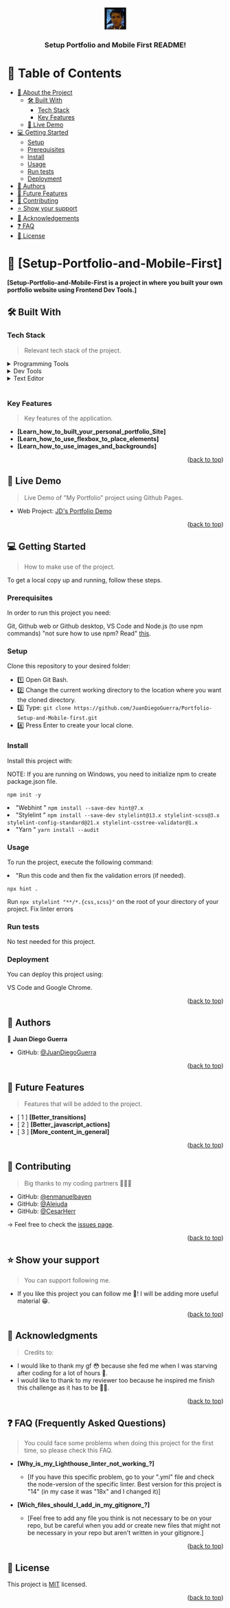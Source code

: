 <a name="readme-top"></a>

<div align="center">
  <img src="img/profilepic.jpg" alt="logo" width="50"  height="auto" />
  <br/>
  <h3><b>Setup Portfolio and Mobile First README!</b></h3>
</div>

<!-- TABLE OF CONTENTS -->

# 📗 Table of Contents

- [📖 About the Project](#about-project)
  - [🛠 Built With](#built-with)
    - [Tech Stack](#tech-stack)
    - [Key Features](#key-features)
  - [🚀 Live Demo](#live-demo)
- [💻 Getting Started](#getting-started)
  - [Setup](#setup)
  - [Prerequisites](#prerequisites)
  - [Install](#install)
  - [Usage](#usage)
  - [Run tests](#run-tests)
  - [Deployment](#triangular_flag_on_post-deployment)
- [👥 Authors](#authors)
- [🔭 Future Features](#future-features)
- [🤝 Contributing](#contributing)
- [⭐️ Show your support](#support)
- [🙏 Acknowledgements](#acknowledgements)
- [❓ FAQ](#faq)
- [📝 License](#license)

<!-- PROJECT DESCRIPTION -->

# 📖 [Setup-Portfolio-and-Mobile-First] <a name="about-project"></a>

**[Setup-Portfolio-and-Mobile-First is a project in where you built your own portfolio website using Frontend Dev Tools.]** 

## 🛠 Built With <a name="built-with"></a>

### Tech Stack <a name="tech-stack"></a>

> Relevant tech stack of the project.

<details>
  <summary>Programming Tools</summary>
  <ul>
    <li>HTML</li>
    <li>CSS</li>
    <li>Javascript</li>
  </ul>
</details>

<details>
  <summary>Dev Tools</summary>
  <ul>
    <li>Git</li>
    <li>GitHub</li>
  </ul>
</details>

<details>
<summary>Text Editor</summary>
  <ul>
    <li>VS Code</li>
  </ul>
</details> <br>

<!-- Features -->

### Key Features <a name="key-features"></a>

> Key features of the application.

- **[Learn_how_to_built_your_personal_portfolio_Site]**
- **[Learn_how_to_use_flexbox_to_place_elements]**
- **[Learn_how_to_use_images_and_backgrounds]**


<p align="right">(<a href="#readme-top">back to top</a>)</p>

<!-- LIVE DEMO -->

## 🚀 Live Demo <a name="live-demo"></a>

> Live Demo of "My Portfolio" project using Github Pages.

- Web Project: [JD's Portfolio Demo](https://juandiegoguerra.github.io/)


<p align="right">(<a href="#readme-top">back to top</a>)</p>

<!-- GETTING STARTED -->

## 💻 Getting Started <a name="getting-started"></a>

> How to make use of the project.

To get a local copy up and running, follow these steps.

### Prerequisites

In order to run this project you need:

Git,
Github web or Github desktop,
VS Code and
Node.js (to use npm commands)
  "not sure how to use npm? Read" <a href="https://docs.npmjs.com/downloading-and-installing-node-js-and-npm" rel="nofollow">this</a>.


### Setup

Clone this repository to your desired folder:

- 1️⃣ Open Git Bash.
- 2️⃣ Change the current working directory to the location where you want the cloned directory.
- 3️⃣ Type: `git clone https://github.com/JuanDiegoGuerra/Portfolio-Setup-and-Mobile-first.git`
- 4️⃣ Press Enter to create your local clone.

### Install

Install this project with:

NOTE: If you are running on Windows, you need to initialize npm to create package.json file.
<pre class="notranslate"><code>npm init -y
</code></pre>

<li> "Webhint " 
  <code>npm install --save-dev hint@7.x
</code>
</li>

<li> "Stylelint " 
  <code>npm install --save-dev stylelint@13.x stylelint-scss@3.x stylelint-config-standard@21.x stylelint-csstree-validator@1.x
</code>
</li>

<li> "Yarn " 
  <code>yarn install --audit
</code>
</li>

### Usage

To run the project, execute the following command:

<li> "Run this code and then fix the validation errors (if needed).
<pre class="notranslate"><code>npx hint .
</code></pre>
</li>

<p dir="auto">Run <code>npx stylelint "**/*.{css,scss}"</code> on the root of your directory of your project.
Fix linter errors</p>

### Run tests

No test needed for this project.

### Deployment

You can deploy this project using: 

VS Code and Google Chrome.

<p align="right">(<a href="#readme-top">back to top</a>)</p>

<!-- AUTHORS -->

## 👥 Authors <a name="authors"></a>

👤 **Juan Diego Guerra**

- GitHub: [@JuanDiegoGuerra](https://github.com/JuanDiegoGuerra)

<p align="right">(<a href="#readme-top">back to top</a>)</p>

<!-- FUTURE FEATURES -->

## 🔭 Future Features <a name="future-features"></a>

> Features that will be added to the project.

- [ 1 ] **[Better_transitions]**
- [ 2 ] **[Better_javascript_actions]**
- [ 3 ] **[More_content_in_general]**

<p align="right">(<a href="#readme-top">back to top</a>)</p>

<!-- CONTRIBUTING -->

## 🤝 Contributing <a name="contributing"></a>
> Big thanks to my coding partners 👨🏽‍🚀

- GitHub: [@enmanuelbayen](https://github.com/enmanuelbayen)
- GitHub: [@Alejuda](https://github.com/Alejuda)
- GitHub: [@CesarHerr](https://github.com/CesarHerr)


-> Feel free to check the [issues page](../../issues/).

<p align="right">(<a href="#readme-top">back to top</a>)</p>

<!-- SUPPORT -->

## ⭐️ Show your support <a name="support"></a>

> You can support following me.

 - If you like this project you can follow me 🤩! I will be adding more useful material 😁.

<p align="right">(<a href="#readme-top">back to top</a>)</p>

<!-- ACKNOWLEDGEMENTS -->

## 🙏 Acknowledgments <a name="acknowledgements"></a>

> Credits to: 

 - I would like to thank my gf 😳 because she fed me when I was starving after coding for a lot of hours 🤭.
 - I would like to thank to my reviewer too because he inspired me finish this challenge as it has to be 💪🏼.

<p align="right">(<a href="#readme-top">back to top</a>)</p>

<!-- FAQ (optional) -->

## ❓ FAQ (Frequently Asked Questions) <a name="faq"></a>

> You could face some problems when doing this project for the first time, so please check this FAQ.

- **[Why_is_my_Lighthouse_linter_not_working_?]**

  - [If you have this specific problem, go to your ".yml" file and check the node-version of the specific linter. Best version for this project is "14" (in my case it was "18x" and I changed it)]

- **[Wich_files_should_I_add_in_my_gitignore_?]**

  - [Feel free to add any file you think is not necessary to be on your repo, but be careful when you add or create new files that might not be necessary in your repo but aren't written in your gitignore.]

<p align="right">(<a href="#readme-top">back to top</a>)</p>

## 📝 License <a name="license"></a>

This project is [MIT](./LICENSE) licensed.

<p align="right">(<a href="#readme-top">back to top</a>)</p>